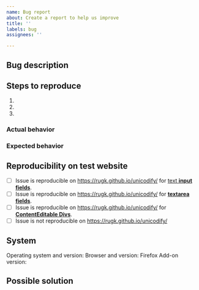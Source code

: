 ```yaml
---
name: Bug report
about: Create a report to help us improve
title: ''
labels: bug
assignees: ''

---
```


## Bug description
<!-- A short summary of the issue. You can also explain how it affected you or explain some background of the story. -->

## Steps to reproduce
<!-- Describe what steps you did/can do to reproduce the problem. Also mention if it is not always reproducible. If applicable, add screenshots to help explain your problem. -->

1. 
2. 
3. 

### Actual behavior
<!-- The behavior you experienced. -->

### Expected behavior
<!-- A clear and concise description of what you expected to happen. -->

## Reproducibility on test website
<!-- Please go to https://rugk.github.io/unicodify/ and try to reproduce your issue there. -->

* [ ] Issue is reproducible on https://rugk.github.io/unicodify/ for [text **input fields**](https://developer.mozilla.org/en-US/docs/Web/HTML/Element/input/text).
* [ ] Issue is reproducible on https://rugk.github.io/unicodify/ for [**textarea fields**](https://developer.mozilla.org/en-US/docs/Web/HTML/Element/textarea).
* [ ] Issue is reproducible on https://rugk.github.io/unicodify/ for [**ContentEditable Divs**](https://developer.mozilla.org/en-US/docs/Web/HTML/Global_attributes/contenteditable).
* [ ] Issue is not reproducible on https://rugk.github.io/unicodify/

<!-- If applicable, explain the differing behaviour here in detail and/or add screenshots. -->

## System
<!-- Add some information about your system. You can omit values if you think they are really not necessary. -->

Operating system and version: 
Browser and version: Firefox 
Add-on version: 

## Possible solution
<!-- Add references to other issues/docs/websites here or look into the code to find the potential causes of the problem or how to fix it. Omit this, if you don't know what to write here. -->
